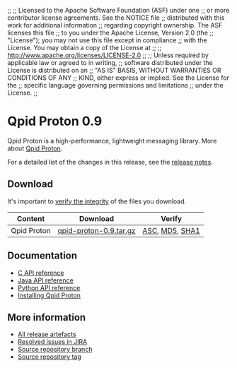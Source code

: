 ;;
;; Licensed to the Apache Software Foundation (ASF) under one
;; or more contributor license agreements.  See the NOTICE file
;; distributed with this work for additional information
;; regarding copyright ownership.  The ASF licenses this file
;; to you under the Apache License, Version 2.0 (the
;; "License"); you may not use this file except in compliance
;; with the License.  You may obtain a copy of the License at
;; 
;;   http://www.apache.org/licenses/LICENSE-2.0
;; 
;; Unless required by applicable law or agreed to in writing,
;; software distributed under the License is distributed on an
;; "AS IS" BASIS, WITHOUT WARRANTIES OR CONDITIONS OF ANY
;; KIND, either express or implied.  See the License for the
;; specific language governing permissions and limitations
;; under the License.
;;

<script type="text/javascript">
  _deferredFunctions.push(function() {
      if ("0.9" === "{{current_proton_release}}") {
          _modifyCurrentReleaseLinks();
      }
  });
</script>

# Qpid Proton 0.9

Qpid Proton is a high-performance, lightweight messaging library. More
about [Qpid Proton]({{site_url}}/proton/index.html).

For a detailed list of the changes in this release, see the [release
notes](release-notes.html).

## Download

It's important to [verify the
integrity]({{site_url}}/download.html#verify-what-you-download) of the
files you download.

| Content | Download | Verify |
| ------- | -------- | ------ |
| Qpid Proton | [qpid-proton-0.9.tar.gz](http://archive.apache.org/dist/qpid/proton/0.9/qpid-proton-0.9.tar.gz) | [ASC](https://archive.apache.org/dist/qpid/proton/0.9/qpid-proton-0.9.tar.gz.asc), [MD5](https://archive.apache.org/dist/qpid/proton/0.9/qpid-proton-0.9.tar.gz.md5), [SHA1](https://archive.apache.org/dist/qpid/proton/0.9/qpid-proton-0.9.tar.gz.sha) |

## Documentation

<div class="two-column" markdown="1">

 - [C API reference](proton/c/api/files.html)
 - [Java API reference](proton/java/api/index.html)
 - [Python API reference](proton/python/api/index.html)
 - [Installing Qpid Proton](https://git-wip-us.apache.org/repos/asf?p=qpid-proton.git;a=blob_plain;f=README;hb=0.9)

</div>

## More information

 - [All release artefacts](http://archive.apache.org/dist/qpid/proton/0.9)
 - [Resolved issues in JIRA](https://issues.apache.org/jira/issues/?jql=project+%3D+PROTON+AND+fixVersion+%3D+%270.9%27+ORDER+BY+priority+DESC)
 - [Source repository branch](https://git-wip-us.apache.org/repos/asf?p=qpid-proton.git;a=tree;hb=0.9)
 - [Source repository tag](https://git-wip-us.apache.org/repos/asf?p=qpid-proton.git;a=tag;h=0.9)